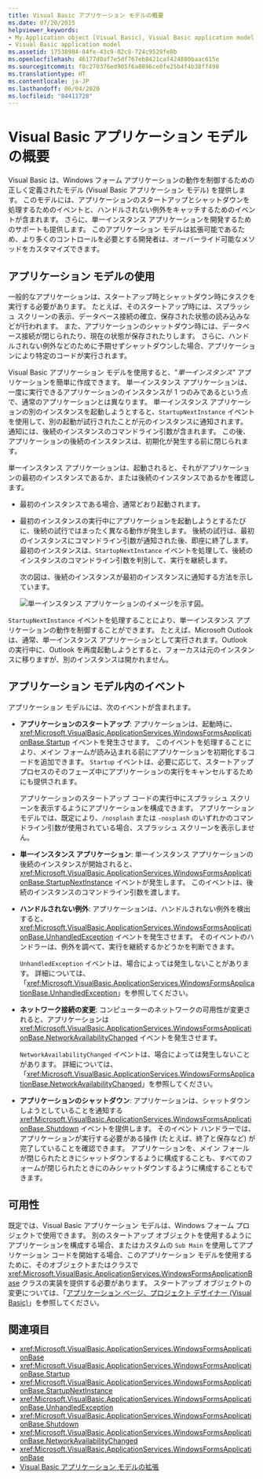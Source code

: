 ```yaml
---
title: Visual Basic アプリケーション モデルの概要
ms.date: 07/20/2015
helpviewer_keywords:
- My.Application object [Visual Basic], Visual Basic application model
- Visual Basic application model
ms.assetid: 17538984-84fe-43c9-82c8-724c9529fe8b
ms.openlocfilehash: 46177d0af7e5df767eb8421caf424880baac615e
ms.sourcegitcommit: f8c270376ed905f6a8896ce0fe25b4f4b38ff498
ms.translationtype: HT
ms.contentlocale: ja-JP
ms.lasthandoff: 06/04/2020
ms.locfileid: "84411728"
---
```

# <a name="overview-of-the-visual-basic-application-model"></a>Visual Basic アプリケーション モデルの概要

Visual Basic は、Windows フォーム アプリケーションの動作を制御するための正しく定義されたモデル (Visual Basic アプリケーション モデル) を提供します。 このモデルには、アプリケーションのスタートアップとシャットダウンを処理するためのイベントと、ハンドルされない例外をキャッチするためのイベントが含まれます。 さらに、単一インスタンス アプリケーションを開発するためのサポートも提供します。 このアプリケーション モデルは拡張可能であるため、より多くのコントロールを必要とする開発者は、オーバーライド可能なメソッドをカスタマイズできます。  
  
## <a name="uses-for-the-application-model"></a>アプリケーション モデルの使用  

 一般的なアプリケーションは、スタートアップ時とシャットダウン時にタスクを実行する必要があります。 たとえば、そのスタートアップ時には、スプラッシュ スクリーンの表示、データベース接続の確立、保存された状態の読み込みなどが行われます。 また、アプリケーションのシャットダウン時には、データベース接続が閉じられたり、現在の状態が保存されたりします。 さらに、ハンドルされない例外などのために予期せずシャットダウンした場合、アプリケーションにより特定のコードが実行されます。  
  
 Visual Basic アプリケーション モデルを使用すると、"*単一インスタンス*" アプリケーションを簡単に作成できます。 単一インスタンス アプリケーションは、一度に実行できるアプリケーションのインスタンスが 1 つのみであるという点で、通常のアプリケーションとは異なります。 単一インスタンス アプリケーションの別のインスタンスを起動しようとすると、`StartupNextInstance` イベントを使用して、別の起動が試行されたことが元のインスタンスに通知されます。 通知には、後続のインスタンスのコマンドライン引数が含まれます。 この後、アプリケーションの後続のインスタンスは、初期化が発生する前に閉じられます。  
  
 単一インスタンス アプリケーションは、起動されると、それがアプリケーションの最初のインスタンスであるか、または後続のインスタンスであるかを確認します。  
  
- 最初のインスタンスである場合、通常どおり起動されます。  
  
- 最初のインスタンスの実行中にアプリケーションを起動しようとするたびに、後続の試行ではまったく異なる動作が発生します。 後続の試行は、最初のインスタンスにコマンドライン引数が通知された後、即座に終了します。 最初のインスタンスは、`StartupNextInstance` イベントを処理して、後続のインスタンスのコマンドライン引数を判別して、実行を継続します。  
  
     次の図は、後続のインスタンスが最初のインスタンスに通知する方法を示しています。  
  
     ![単一インスタンス アプリケーションのイメージを示す図。](./media/overview-of-the-visual-basic-application-model/single-instance-application.gif)  
  
 `StartupNextInstance` イベントを処理することにより、単一インスタンス アプリケーションの動作を制御することができます。 たとえば、Microsoft Outlook は、通常、単一インスタンス アプリケーションとして実行されます。Outlook の実行中に、Outlook を再度起動しようとすると、フォーカスは元のインスタンスに移りますが、別のインスタンスは開かれません。  
  
## <a name="events-in-the-application-model"></a>アプリケーション モデル内のイベント  

 アプリケーション モデルには、次のイベントが含まれます。  
  
- **アプリケーションのスタートアップ**: アプリケーションは、起動時に、<xref:Microsoft.VisualBasic.ApplicationServices.WindowsFormsApplicationBase.Startup> イベントを発生させます。 このイベントを処理することにより、メイン フォームが読み込まれる前にアプリケーションを初期化するコードを追加できます。 `Startup` イベントは、必要に応じて、スタートアップ プロセスのそのフェーズ中にアプリケーションの実行をキャンセルするためにも提供されます。  
  
     アプリケーションのスタートアップ コードの実行中にスプラッシュ スクリーンを表示するようにアプリケーションを構成できます。 アプリケーション モデルでは、既定により、`/nosplash` または `-nosplash` のいずれかのコマンドライン引数が使用されている場合、スプラッシュ スクリーンを表示しません。  
  
- **単一インスタンス アプリケーション**: 単一インスタンス アプリケーションの後続のインスタンスが開始されると、<xref:Microsoft.VisualBasic.ApplicationServices.WindowsFormsApplicationBase.StartupNextInstance> イベントが発生します。 このイベントは、後続のインスタンスのコマンドライン引数を渡します。  
  
- **ハンドルされない例外**: アプリケーションは、ハンドルされない例外を検出すると、<xref:Microsoft.VisualBasic.ApplicationServices.WindowsFormsApplicationBase.UnhandledException> イベントを発生させます。 そのイベントのハンドラーは、例外を調べて、実行を継続するかどうかを判断できます。  
  
     `UnhandledException` イベントは、場合によっては発生しないことがあります。 詳細については、「<xref:Microsoft.VisualBasic.ApplicationServices.WindowsFormsApplicationBase.UnhandledException>」を参照してください。  
  
- **ネットワーク接続の変更**: コンピューターのネットワークの可用性が変更されると、アプリケーションは <xref:Microsoft.VisualBasic.ApplicationServices.WindowsFormsApplicationBase.NetworkAvailabilityChanged> イベントを発生させます。  
  
     `NetworkAvailabilityChanged` イベントは、場合によっては発生しないことがあります。 詳細については、「<xref:Microsoft.VisualBasic.ApplicationServices.WindowsFormsApplicationBase.NetworkAvailabilityChanged>」を参照してください。  
  
- **アプリケーションのシャットダウン**: アプリケーションは、シャットダウンしようとしていることを通知する <xref:Microsoft.VisualBasic.ApplicationServices.WindowsFormsApplicationBase.Shutdown> イベントを提供します。 そのイベント ハンドラーでは、アプリケーションが実行する必要がある操作 (たとえば、終了と保存など) が完了していることを確認できます。 アプリケーションを、メイン フォールが閉じられたときにシャットダウンするように構成することも、すべてのフォームが閉じられたときにのみシャットダウンするように構成することもできます。  
  
## <a name="availability"></a>可用性  

 既定では、Visual Basic アプリケーション モデルは、Windows フォーム プロジェクトで使用できます。 別のスタートアップ オブジェクトを使用するようにアプリケーションを構成する場合、またはカスタムの `Sub Main` を使用してアプリケーション コードを開始する場合、このアプリケーション モデルを使用するために、そのオブジェクトまたはクラスで <xref:Microsoft.VisualBasic.ApplicationServices.WindowsFormsApplicationBase> クラスの実装を提供する必要があります。 スタートアップ オブジェクトの変更については、「[アプリケーション ページ、プロジェクト デザイナー (Visual Basic)](/visualstudio/ide/reference/application-page-project-designer-visual-basic)」を参照してください。  
  
## <a name="see-also"></a>関連項目

- <xref:Microsoft.VisualBasic.ApplicationServices.WindowsFormsApplicationBase>
- <xref:Microsoft.VisualBasic.ApplicationServices.WindowsFormsApplicationBase.Startup>
- <xref:Microsoft.VisualBasic.ApplicationServices.WindowsFormsApplicationBase.StartupNextInstance>
- <xref:Microsoft.VisualBasic.ApplicationServices.WindowsFormsApplicationBase.UnhandledException>
- <xref:Microsoft.VisualBasic.ApplicationServices.WindowsFormsApplicationBase.Shutdown>
- <xref:Microsoft.VisualBasic.ApplicationServices.WindowsFormsApplicationBase.NetworkAvailabilityChanged>
- <xref:Microsoft.VisualBasic.ApplicationServices.WindowsFormsApplicationBase>
- [Visual Basic アプリケーション モデルの拡張](../customizing-extending-my/extending-the-visual-basic-application-model.md)
